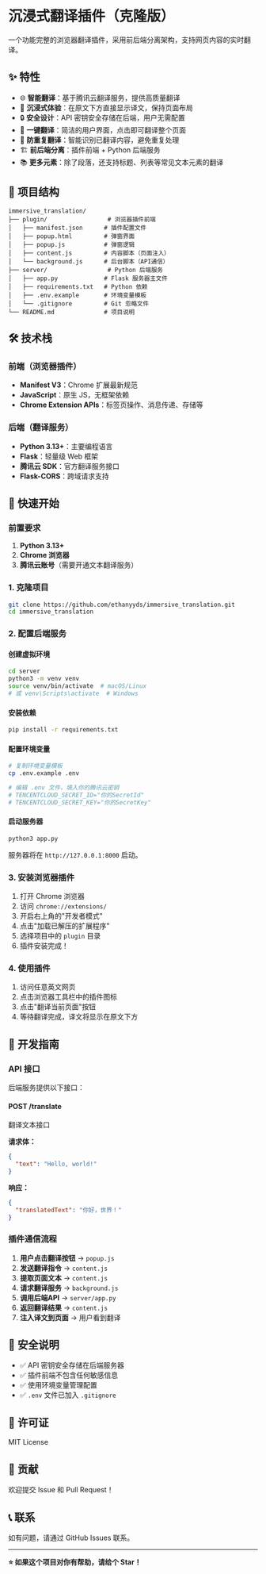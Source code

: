 # 沉浸式翻译插件（克隆版）

一个功能完整的浏览器翻译插件，采用前后端分离架构，支持网页内容的实时翻译。

## ✨ 特性

- 🌐 **智能翻译**：基于腾讯云翻译服务，提供高质量翻译
- 🎯 **沉浸式体验**：在原文下方直接显示译文，保持页面布局
- 🔒 **安全设计**：API 密钥安全存储在后端，用户无需配置
- 🚀 **一键翻译**：简洁的用户界面，点击即可翻译整个页面
- 🔄 **防重复翻译**：智能识别已翻译内容，避免重复处理
- 🏗️ **前后端分离**：插件前端 + Python 后端服务
- 📚 **更多元素**：除了段落，还支持标题、列表等常见文本元素的翻译

## 📁 项目结构

```
immersive_translation/
├── plugin/                 # 浏览器插件前端
│   ├── manifest.json      # 插件配置文件
│   ├── popup.html         # 弹窗界面
│   ├── popup.js           # 弹窗逻辑
│   ├── content.js         # 内容脚本（页面注入）
│   └── background.js      # 后台脚本（API通信）
├── server/                 # Python 后端服务
│   ├── app.py             # Flask 服务器主文件
│   ├── requirements.txt   # Python 依赖
│   ├── .env.example       # 环境变量模板
│   └── .gitignore         # Git 忽略文件
└── README.md              # 项目说明
```

## 🛠️ 技术栈

### 前端（浏览器插件）
- **Manifest V3**：Chrome 扩展最新规范
- **JavaScript**：原生 JS，无框架依赖
- **Chrome Extension APIs**：标签页操作、消息传递、存储等

### 后端（翻译服务）
- **Python 3.13+**：主要编程语言
- **Flask**：轻量级 Web 框架
- **腾讯云 SDK**：官方翻译服务接口
- **Flask-CORS**：跨域请求支持

## 🚀 快速开始

### 前置要求

1. **Python 3.13+**
2. **Chrome 浏览器**
3. **腾讯云账号**（需要开通文本翻译服务）

### 1. 克隆项目

```bash
git clone https://github.com/ethanyyds/immersive_translation.git
cd immersive_translation
```

### 2. 配置后端服务

#### 创建虚拟环境
```bash
cd server
python3 -m venv venv
source venv/bin/activate  # macOS/Linux
# 或 venv\Scripts\activate  # Windows
```

#### 安装依赖
```bash
pip install -r requirements.txt
```

#### 配置环境变量
```bash
# 复制环境变量模板
cp .env.example .env

# 编辑 .env 文件，填入你的腾讯云密钥
# TENCENTCLOUD_SECRET_ID="你的SecretId"
# TENCENTCLOUD_SECRET_KEY="你的SecretKey"
```

#### 启动服务器
```bash
python3 app.py
```

服务器将在 `http://127.0.0.1:8000` 启动。

### 3. 安装浏览器插件

1. 打开 Chrome 浏览器
2. 访问 `chrome://extensions/`
3. 开启右上角的"开发者模式"
4. 点击"加载已解压的扩展程序"
5. 选择项目中的 `plugin` 目录
6. 插件安装完成！

### 4. 使用插件

1. 访问任意英文网页
2. 点击浏览器工具栏中的插件图标
3. 点击"翻译当前页面"按钮
4. 等待翻译完成，译文将显示在原文下方

## 🔧 开发指南

### API 接口

后端服务提供以下接口：

#### POST /translate
翻译文本接口

**请求体：**
```json
{
  "text": "Hello, world!"
}
```

**响应：**
```json
{
  "translatedText": "你好，世界！"
}
```

### 插件通信流程

1. **用户点击翻译按钮** → `popup.js`
2. **发送翻译指令** → `content.js`
3. **提取页面文本** → `content.js`
4. **请求翻译服务** → `background.js`
5. **调用后端API** → `server/app.py`
6. **返回翻译结果** → `content.js`
7. **注入译文到页面** → 用户看到翻译

## 🔐 安全说明

- ✅ API 密钥安全存储在后端服务器
- ✅ 插件前端不包含任何敏感信息
- ✅ 使用环境变量管理配置
- ✅ `.env` 文件已加入 `.gitignore`

## 📝 许可证

MIT License

## 🤝 贡献

欢迎提交 Issue 和 Pull Request！

## 📞 联系

如有问题，请通过 GitHub Issues 联系。

---

**⭐ 如果这个项目对你有帮助，请给个 Star！**
